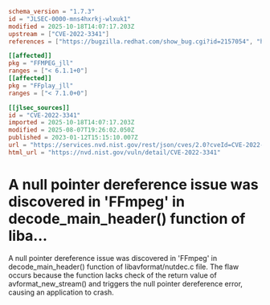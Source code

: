 ```toml
schema_version = "1.7.3"
id = "JLSEC-0000-mns4hxrkj-wlxuk1"
modified = 2025-10-18T14:07:17.203Z
upstream = ["CVE-2022-3341"]
references = ["https://bugzilla.redhat.com/show_bug.cgi?id=2157054", "https://github.com/FFmpeg/FFmpeg/commit/9cf652cef49d74afe3d454f27d49eb1a1394951e", "https://lists.debian.org/debian-lts-announce/2023/06/msg00016.html", "https://bugzilla.redhat.com/show_bug.cgi?id=2157054", "https://github.com/FFmpeg/FFmpeg/commit/9cf652cef49d74afe3d454f27d49eb1a1394951e", "https://lists.debian.org/debian-lts-announce/2023/06/msg00016.html"]

[[affected]]
pkg = "FFMPEG_jll"
ranges = ["< 6.1.1+0"]
[[affected]]
pkg = "FFplay_jll"
ranges = ["< 7.1.0+0"]

[[jlsec_sources]]
id = "CVE-2022-3341"
imported = 2025-10-18T14:07:17.203Z
modified = 2025-08-07T19:26:02.050Z
published = 2023-01-12T15:15:10.007Z
url = "https://services.nvd.nist.gov/rest/json/cves/2.0?cveId=CVE-2022-3341"
html_url = "https://nvd.nist.gov/vuln/detail/CVE-2022-3341"
```

# A null pointer dereference issue was discovered in 'FFmpeg' in decode_main_header() function of liba...

A null pointer dereference issue was discovered in 'FFmpeg' in decode_main_header() function of libavformat/nutdec.c file. The flaw occurs because the function lacks check of the return value of avformat_new_stream() and triggers the null pointer dereference error, causing an application to crash.

